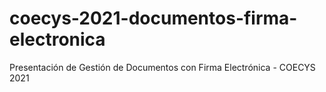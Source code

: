 # coecys-2021-documentos-firma-electronica
Presentación de Gestión de Documentos con Firma Electrónica - COECYS 2021
